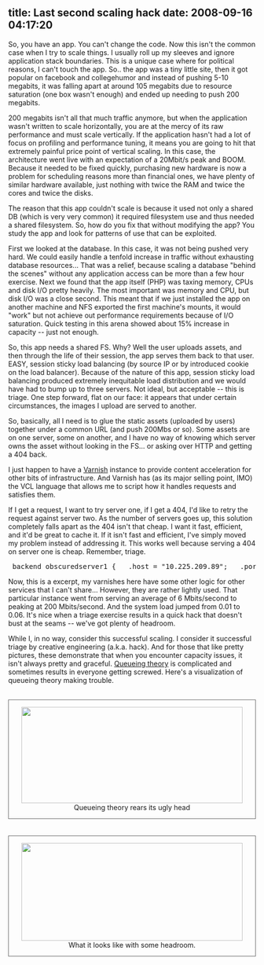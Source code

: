 title: Last second scaling hack
date: 2008-09-16 04:17:20
---

<p>So, you have an app.  You can't change the code.  Now this isn't the common case when I try to scale things. I usually roll up my sleeves and ignore application stack boundaries.  This is a unique case where for political reasons, I can't touch the app.  So.. the app was a tiny little site, then it got popular on facebook and collegehumor and instead of pushing 5-10 megabits, it was falling apart at around 105 megabits due to resource saturation (one box wasn't enough) and ended up needing to push 200 megabits.</p>  <p>200 megabits isn't all that much traffic anymore, but when the application wasn't written to scale horizontally, you are at the mercy of its raw performance and must scale vertically.  If the application hasn't had a lot of focus on profiling and performance tuning, it means you are going to hit that extremely painful price point of vertical scaling.  In this case, the architecture went live with an expectation of a 20Mbit/s peak and BOOM.  Because it needed to be fixed quickly, purchasing new hardware is now a problem for scheduling reasons more than financial ones, we have plenty of similar hardware available, just nothing with twice the RAM and twice the cores and twice the disks.</p>  <p>The reason that this app couldn't scale is because it used not only a shared DB (which is very very common) it required filesystem use and thus needed a shared filesystem.  So, how do you fix that without modifying the app?  You study the app and look for patterns of use that can be exploited.</p>  <p>First we looked at the database.  In this case, it was not being pushed very hard.  We could easily handle a tenfold increase in traffic without exhausting database resources...  That was a relief, because scaling a database "behind the scenes" without any application access can be more than a few hour exercise.  Next we found that the app itself (PHP) was taxing memory, CPUs and disk I/O pretty heavily.  The most important was memory and CPU, but disk I/O was a close second.  This meant that if we just installed the app on another machine and NFS exported the first machine's mounts, it would "work" but not achieve out performance requirements because of I/O saturation.  Quick testing in this arena showed about 15% increase in capacity -- just not enough.</p>  <p>So, this app needs a shared FS.  Why?  Well the user uploads assets, and then through the life of their session, the app serves them back to that user.  EASY, session sticky load balancing (by source IP or by introduced cookie on the load balancer).  Because of the nature of this app, session sticky load balancing produced extremely inequitable load distribution and we would have had to bump up to three servers.  Not ideal, but acceptable -- this is triage.  One step forward, flat on our face:  it appears that under certain circumstances, the images I upload are served to another.</p>  <p>So, basically, all I need is to glue the static assets (uploaded by users) together under a common URL (and push 200Mbs or so).  Some assets are on one server, some on another, and I have no way of knowing which server owns the asset without looking in the FS... or asking over HTTP and getting a 404 back.</p>  <p>I just happen to have a <a href="http://varnish.projects.linpro.no/">Varnish</a> instance to provide content acceleration for other bits of infrastructure.  And Varnish has (as its major selling point, IMO) the VCL language that allows me to script how it handles requests and satisfies them.</p>  <p>If I get a request, I want to try server one, if I get a 404, I'd like to retry the request against server two.  As the number of servers goes up, this solution completely falls apart as the 404 isn't that cheap.  I want it fast, efficient, and it'd be great to cache it.  If it isn't fast and efficient, I've simply moved my problem instead of addressing it.  This works well because serving a 404 on server one is cheap.  Remember, triage.</p>  <pre> backend obscuredserver1 {   .host = "10.225.209.89";   .port = "80"; } backend obscuredserver2 {   .host = "10.225.209.90";   .port = "80"; }  sub vcl_recv {   if (req.http.host ~ "^fqdn\\.of\\.caching\\.server$") {     if (req.restarts == 0) {       set req.backend = obscuredserver1;     } else {       set req.backend = obscuredserver2;     }   }   if (req.request != "GET" &amp;&amp; req.request != "HEAD") {     pipe;   }   lookup; }  sub vcl_fetch {   if (req.http.host ~ "^fqdn\\.of\\.caching\\.server$" &amp;&amp;       req.restarts == 0 &amp;&amp; obj.status == 404) {     restart;   }   if (!obj.cacheable) {     pass;   }   if (obj.http.Set-Cookie) {     pass;   }   set obj.prefetch = -30s;   deliver; } </pre>  <p>Now, this is a excerpt, my varnishes here have some other logic for other services that I can't share... However, they are rather lightly used.  That particular instance went from serving an average of 6 Mbits/second to peaking at 200 Mbits/second.  And the system load jumped from 0.01 to 0.06.  It's nice when a triage exercise results in a quick hack that doesn't bust at the seams -- we've got plenty of headroom.</p>  <p>While I, in no way, consider this successful scaling.  I consider it successful triage by creative engineering (a.k.a. hack).  And for those that like pretty pictures, these demonstrate that when you encounter capacity issues, it isn't always pretty and graceful.  <a href="http://en.wikipedia.org/wiki/Queueing_theory">Queueing theory</a> is complicated and sometimes results in everyone getting screwed.  Here's a visualization of queueing theory making trouble.</p>  <br/> <div style="text-align: center; border: 1px solid #666; padding: 1em;"> <img src="http://images.omniti.net/www.lethargy.org/%7Ejesus/misc/bad%20days.png" height="196" width="450" /><br /> Queueing theory rears its ugly head </div> <br/><br/> <div style="text-align: center; border: 1px solid #666; padding: 1em;"> <img src="http://images.omniti.net/www.lethargy.org/%7Ejesus/misc/good%20days.png" height="199" width="450" /><br /> What it looks like with some headroom. </div>
